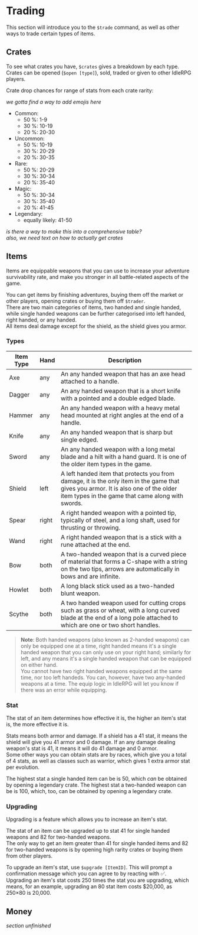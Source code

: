 # Trading

This section will introduce you to the `$trade` command, as well as other ways to trade certain types of items.

## Crates

To see what crates you have, `$crates` gives a breakdown by each type. Crates can be opened (`$open [type]`), sold, traded or given to other IdleRPG players.

Crate drop chances for range of stats from each crate rarity:

*we gotta find a way to add emojis here*

- Common:
    - 50 %: 1-9
    - 30 %: 10-19
    - 20 %: 20-30
- Uncommon:
    - 50 %: 10-19
    - 30 %: 20-29
    - 20 %: 30-35
- Rare:
    - 50 %: 20-29
    - 30 %: 30-34
    - 20 %: 35-40
- Magic:
    - 50 %: 30-34
    - 30 %: 35-40
    - 20 %: 41-45
- Legendary:
    - equally likely: 41-50

*is there a way to make this into a comprehensive table?*  
*also, we need text on how to actually get crates*

## Items

Items are equippable weapons that you can use to increase your adventure survivability rate, and make you stronger in all battle-related aspects of the game. 

You can get items by finishing adventures, buying them off the market or other players, opening crates or buying them off `$trader`.  
There are two main categories of items, two handed and single handed, while single handed weapons can be further categorised into left handed, right handed, or any handed.  
All items deal damage except for the shield, as the shield gives you armor.

### Types

| Item Type | Hand | Description |
|-|-|-|
| Axe | any | An any handed weapon that has an axe head attached to a handle. |
| Dagger | any | An any handed weapon that is a short knife with a pointed and a double edged blade. |
| Hammer | any | An any handed weapon with a heavy metal head mounted at right angles at the end of a handle. |
| Knife | any | An any handed weapon that is sharp but single edged. |
| Sword | any | An any handed weapon with a long metal blade and a hilt with a hand guard. It is one of the older item types in the game. |
| Shield | left | A left handed item that protects you from damage, it is the only item in the game that gives you armor. It is also one of the older item types in the game that came along with swords. |
| Spear | right | A right handed weapon with a pointed tip, typically of steel, and a long shaft, used for thrusting or throwing. |
| Wand | right | A right handed weapon that is a stick with a rune attached at the end. |
| Bow | both | A two-handed weapon that is a curved piece of material that forms a C-shape with a string on the two tips, arrows are automatically in bows and are infinite. |
| Howlet | both | A long black stick used as a two-handed blunt weapon.  |
| Scythe | both | A two handed weapon used for cutting crops such as grass or wheat, with a long curved blade at the end of a long pole attached to which are one or two short handles. |

> **Note**: Both handed weapons (also known as 2-handed weapons) can only be equipped one at a time, right handed means it's a single handed weapon that you can only use on your right hand; similarly for left, and any means it's a single handed weapon that can be equipped on either hand.  
> You cannot have two right handed weapons equipped at the same time, nor too left handeds. You can, however, have two any-handed weapons at a time. The equip logic in IdleRPG will let you know if there was an error while equipping.

### Stat

The stat of an item determines how effective it is, the higher an item's stat is, the more effective it is. 

Stats means both armor and damage. If a shield has a 41 stat, it means the shield will give you 41 armor and 0 damage. If an any damage dealing weapon's stat is 41, it means it will do 41 damage and 0 armor.  
Some other ways you can obtain stats are by races, which give you a total of 4 stats, as well as classes such as warrior, which gives 1 extra armor stat per evolution.

The highest stat a single handed item can be is 50, which *can* be obtained by opening a legendary crate. The highest stat a two-handed weapon can be is 100, which, too, can be obtained by opening a legendary crate.

### Upgrading 

Upgrading is a feature which allows you to increase an item's stat. 

The stat of an item can be upgraded up to stat 41 for single handed weapons and 82 for two-handed weapons.  
The only way to get an item greater than 41 for single handed items and 82 for two-handed weapons is by opening high rarity crates or buying them from other players. 

To upgrade an item's stat, use `$upgrade [ItemID]`. This will prompt a confirmation message which you can agree to by reacting with ✅.  
Upgrading an item's stat costs 250 times the stat you are upgrading, which means, for an example, upgrading an 80 stat item costs $20,000, as 250×80 is 20,000.

## Money

*section unfinished*